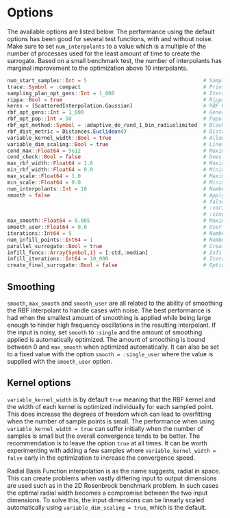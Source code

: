 # Options
The available options are listed below. The performance using the default options has been
good for several test functions, with and without noise. Make sure to set
`num_interpolants` to a value which is a multiple of the number of processes used for the
least amount of time to create the surrogate. Based on a small benchmark test, the number
of interpolants has marginal improvement to the optimization above 10 interpolants. 

```julia
num_start_samples::Int = 5                                      # Samples included in the LHC sampling plan
trace::Symbol = :compact                                        # Print the progress. Options include :silent, :compact and :verbose
sampling_plan_opt_gens::Int = 1_000                             # Iterations used to optimize the LHC sampling plan
rippa::Bool = true                                              # Rippas algorithm to reduce computational effort optimizing the surrogate
kerns = [ScatteredInterpolation.Gaussian]                       # RBF kernels to choose from
rbf_opt_gens::Int = 1_000                                       # Generations that the RBF hyperparameters are optimized
rbf_opt_pop::Int = 50                                           # Population size of RBF hyperparameter optimization
rbf_opt_method::Symbol = :adaptive_de_rand_1_bin_radiuslimited  # BlackBoxOptim optimization method for RBF hyperparameters
rbf_dist_metric = Distances.Euclidean()                         # Distance metric used to create the RBF
variable_kernel_width::Bool = true                              # Allow individual kernels and widths for each sample
variable_dim_scaling::Bool = true                               # Linearly scale the input dimensions for best fit
cond_max::Float64 = 5e12                                        # Maximum allowed condition number of RBF matrix A
cond_check::Bool = false                                        # Does not check the condition number of RBF matrix A by default
max_rbf_width::Float64 = 1.0                                    # Maximum RBF width factor
min_rbf_width::Float64 = 0.0                                    # Minimum RBF width factor
max_scale::Float64 = 1.0                                        # Maximum linear input dimension scaling factor
min_scale::Float64 = 0.0                                        # Minimum linear input dimension scaling factor
num_interpolants::Int = 10                                      # Number of interpolants in ensemble
smooth = false                                                  # Apply smoothing factor, useful for functions with noise
                                                                # false turned off, :single one factor for all points,
                                                                # :variable individual factor for each point, 
                                                                # :single_user user supplied value
max_smooth::Float64 = 0.005                                     # Maximum smoothing factor 
smooth_user::Float64 = 0.0                                      # User supplied smoothing factor, only applied if smooth = :single_user
iterations::Int64 = 5                                           # Number of infill iterations to be run
num_infill_points::Int64 = 1                                    # Number of infill points per iteration
parallel_surrogate::Bool = true                                 # Create each surrogate in the ensemble in parallel
infill_funcs::Array{Symbol,1} = [:std,:median]                  # Infill criteria, cycled through 
infill_iterations::Int64 = 10_000                               # Iterations to add infill points to the design space
create_final_surrogate::Bool = false                            # Option to re-create the surrogate using all evaluated samples 
```


## Smoothing
`smooth`, `max_smooth` and `smooth_user` are all related to the ability of smoothing the
RBF interpolant to handle cases with noise. The best performance is had when the smallest
amount of smoothing is applied while being large enough to hinder high frequency
oscillations in the resulting interpolant. If the input is noisy, set `smooth` to
`:single` and the amount of smoothing applied is automatically optimized. The amount of
smoothing is bound between 0 and `max_smooth` when optimized automatically. It can also be
set to a fixed value with the option `smooth = :single_user` where the value is supplied
with the `smooth_user` option.

## Kernel options
`variable_kernel_width` is by default `true` meaning that the RBF kernel and the width of
each kernel is optimized individually for each sampled point. This does increase the
degrees of freedom which can lead to overfitting when the number of sample points is
small. The performance when using `variable_kernel_width = true` can suffer initially when
the number of samples is small but the overall convergence tends to be better. The
recommendation is to leave the option `true` at all times. It can be worth experimenting
with adding a few samples where `variable_kernel_width = false` early in the optimization
to increase the convergence speed. 

Radial Basis Function interpolation is as the name suggests, radial in space. This can
create problems when vastly differing input to output dimensions are used such as in the
2D Rosenbrock benchmark problem. In such cases the optimal radial width becomes a
compromise between the two input dimensions. To solve this, the input dimensions can be
linearly scaled automatically using `variable_dim_scaling = true`, which is the default. 
